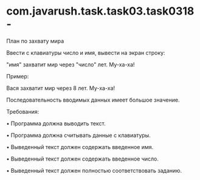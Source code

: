 # com.javarush.task.task03.task0318-
План по захвату мира

Ввести с клавиатуры число и имя, вывести на экран строку:

"имя" захватит мир через "число" лет. Му-ха-ха!

Пример:

Вася захватит мир через 8 лет. Му-ха-ха!

Последовательность вводимых данных имеет большое значение.


Требования:

•	Программа должна выводить текст.

•	Программа должна считывать данные с клавиатуры.

•	Выведенный текст должен содержать введенное имя.

•	Выведенный текст должен содержать введенное число.

•	Выведенный текст должен полностью соответствовать заданию.

